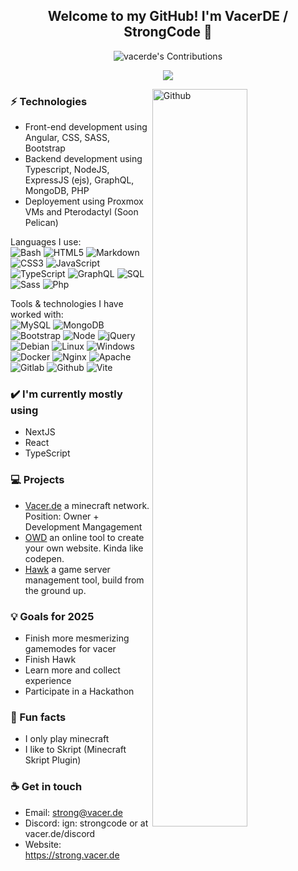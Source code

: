 <h2 align="center"> Welcome to my GitHub! I'm VacerDE / StrongCode 👋 <br/> </h2>
<p align="center">
  <picture>
    <!-- Dark mode image -->
    <source
        srcset="https://github.pumbas.net/api/contributions/vacerde?bgColour=161B22"
        media="(prefers-color-scheme: dark)"
    />
    <!-- Default, light mode image -->
    <img 
        src="https://github.pumbas.net/api/contributions/vacerde?colour=002AFF&bgColour=F6F8FA"
        alt="vacerde's Contributions"
    />
</picture>
</p>

<p align="center">
  <img src="https://github-readme-streak-stats-eight.vercel.app/?user=vacerde&theme=tokyonight" />
</p>

<img width="55%" align="right" alt="Github" src="https://raw.githubusercontent.com/onimur/.github/master/.resources/git-header.svg" />

### ⚡ Technologies
- Front-end development using Angular, CSS, SASS, Bootstrap
- Backend development using Typescript, NodeJS, ExpressJS (ejs), GraphQL, MongoDB, PHP
- Deployement using Proxmox VMs and Pterodactyl (Soon Pelican)

Languages I use: <br>
![Bash](https://img.shields.io/badge/-Bash-141414?style=flat&logo=gnu-bash)
![HTML5](https://img.shields.io/badge/-HTML5-141414?style=flat&logo=html5)
![Markdown](https://img.shields.io/badge/-Markdown-141414?style=flat&logo=markdown)
![CSS3](https://img.shields.io/badge/-CSS3-141414?style=flat&logo=css3)
![JavaScript](https://img.shields.io/badge/-JavaScript-141414?style=flat&logo=javascript)
![TypeScript](https://img.shields.io/badge/-TypeScript-141414?style=flat&logo=typescript)
![GraphQL](https://img.shields.io/badge/-GraphQL-141414?style=flat&logo=graphql)
![SQL](https://img.shields.io/badge/-SQL-141414?style=flat&logo=postgresql)
![Sass](https://img.shields.io/badge/-Sass-141414?style=flat&logo=sass)
![Php](https://img.shields.io/badge/-Php-141414?style=flat&logo=php)

Tools & technologies I have worked with: <br>
![MySQL](https://img.shields.io/badge/-MySQL-141414?style=flat&logo=mysql)
![MongoDB](https://img.shields.io/badge/-MongoDB-141414?style=flat&logo=mongodb)
![Bootstrap](https://img.shields.io/badge/-Bootstrap-141414?style=flat&logo=bootstrap)
![Node](https://img.shields.io/badge/-Node-141414?style=flat&logo=node.js)
![jQuery](https://img.shields.io/badge/-jQuery-141414?style=flat&logo=jquery)
![Debian](https://img.shields.io/badge/-Debian-141414?style=flat&logo=debian)
![Linux](https://img.shields.io/badge/-Linux-141414?style=flat&logo=linux)
![Windows](https://img.shields.io/badge/-Windows-141414?style=flat&logo=windows)
![Docker](https://img.shields.io/badge/-Docker-141414?style=flat&logo=docker)
![Nginx](https://img.shields.io/badge/-Nginx-141414?style=flat&logo=nginx)
![Apache](https://img.shields.io/badge/-Apache-141414?style=flat&logo=apache)
![Gitlab](https://img.shields.io/badge/-Gitlab-141414?style=flat&logo=gitlab)
![Github](https://img.shields.io/badge/-Github-141414?style=flat&logo=github)
![Vite](https://img.shields.io/badge/-Vite-141414?style=flat&logo=vite)


### ✔️ I'm currently mostly using
- NextJS
- React
- TypeScript

### 💻 Projects
- <a href = "https://vacer.de">Vacer.de</a> a minecraft network. Position: Owner + Development Mangagement
- <a href = "https://owd.vacer.de">OWD</a> an online tool to create your own website. Kinda like codepen.
- <a href = "https://hawk-dev.net">Hawk</a> a game server management tool, build from the ground up.

### 💡 Goals for 2025
- Finish more mesmerizing gamemodes for vacer
- Finish Hawk
- Learn more and collect experience
- Participate in a Hackathon

### 🌴 Fun facts
- I only play minecraft
- I like to Skript (Minecraft Skript Plugin)

### ☕ Get in touch
- Email: <a href="mailto:strong@vacer.de">strong@vacer.de</a>
- Discord: ign: strongcode or at vacer.de/discord
- Website: https://strong.vacer.de
